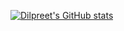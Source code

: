 [![Dilpreet's GitHub stats](https://github-readme-stats.vercel.app/api?username=dschana)](https://github.com/anuraghazra/github-readme-stats)

